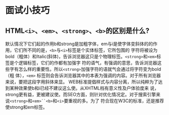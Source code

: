 # 面试小技巧
## HTML`<i>`、`<em>`、`<strong>`、`<b>`的区别是什么?

默认情况下它们起的作用b和strong是加粗字体，em与i是使字体变斜体的的作用，它们所不同的是，`<b>`与`<i>`标签是个实体标签，它所包围的
字符将被设为bold（粗体）和Italic(斜体)，告诉浏览器这只是个物理标签。`<strong>`和`<em>`标签是个逻辑标签，它们的作都有加强字
符的语气，有强调的意思，告诉浏览器这些字有怎么样的重要性。所以`<strong>`加强字符的语就气会通过将字符变为bold（粗
体），`<em>` 标签则会告诉浏览器其中的本表为强调的内容。对于所有浏览器来说，要把这段字用斜体来显。
 WEB标准提倡样式与内容分离，所以纯粹为了达到某种效果使b和i已经不建议这么使。从XHTML档有意义性及户体验度来
说，strong更有益，更被建议使。而SEO方面，则针对优化情况定。对于搜索引擎来说`<strong>`和`<em>``<b>`和`<i>`要重视的多。为了
符合现在W3C的标准，还是推荐使strong和em标签。
